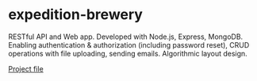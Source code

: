 # expedition-brewery

RESTful API and Web app. Developed with Node.js, Express, MongoDB. Enabling authentication & authorization (including password reset), CRUD operations with file uploading, sending emails. Algorithmic layout design.

[Project file](/app/public/dossier_de_projet.pdf)
